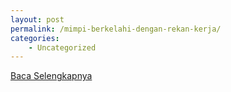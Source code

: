 ```yaml
---
layout: post
permalink: /mimpi-berkelahi-dengan-rekan-kerja/
categories:
    - Uncategorized
---
```


[Baca Selengkapnya](/04)